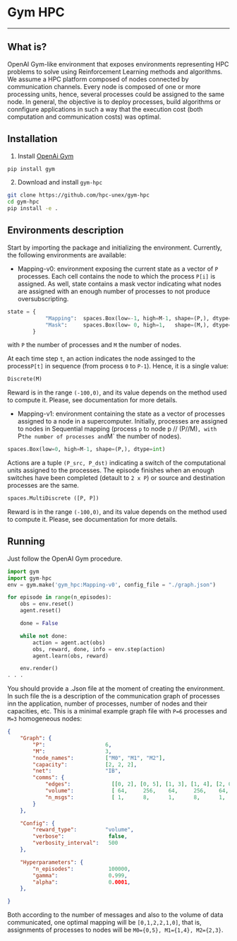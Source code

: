# Gym HPC
--------------

## What is?

OpenAI Gym-like environment that exposes environments representing HPC problems to solve using Reinforcement Learning methods and algorithms.
We assume a HPC platform composed of nodes connected by communication channels. Every node is composed of one or more processing units, hence, several processes could be assigned to the same node. 
In general, the objective is to deploy processes, build algorithms or connfigure applications in such a way that the execution cost (both computation and communication costs) was optimal.

## Installation
1. Install [OpenAi Gym](https://github.com/openai/gym)
```bash
pip install gym
```

2. Download and install `gym-hpc`
```bash
git clone https://github.com/hpc-unex/gym-hpc
cd gym-hpc
pip install -e .
```

## Environments description
Start by importing the package and initializing the environment.
Currently, the following environments are available:

- Mapping-v0: environment exposing the current state as a vector of `P` processes. Each cell contains the node to which the process `P[i]` is assigned. As well, state contains a mask vector indicating what nodes are assigned with an enough number of processes to not produce oversubscripting.

```python
state = {
            "Mapping":  spaces.Box(low=-1, high=M-1, shape=(P,), dtype=int),
            "Mask":     spaces.Box(low= 0, high=1,   shape=(M,), dtype=int)
        }
```
with `P` the number of processes and `M` the number of nodes.

At each time step `t`, an action indicates the node assinged to the process`P[t]` in sequence (from process `0` to `P-1`). Hence, it is a single value:
```python
Discrete(M)
```

Reward is in the range `(-100,0)`, and its value depends on the method used to compute it. Please, see documentation for more details.

- Mapping-v1: environment containing the state as a vector of processes assigned to a node in a supercomputer. Initially, processes are assigned to nodes in Sequential mapping (process `p` to node p // (P//M)`, with `P` the number of processes and `M` the number of nodes). 

```python
spaces.Box(low=0, high=M-1, shape=(P,), dtype=int)
```

Actions are a tuple `(P_src, P_dst)` indicating a switch of the computational units assigned to the processes. The episode finishes when an enough switches have been completed (detault to `2 x P`) or source and destination processes are the same.

```python
spaces.MultiDiscrete ([P, P])
```

Reward is in the range `(-100,0)`, and its value depends on the method used to compute it. Please, see documentation for more details.

## Running
Just follow the OpenAI Gym procedure.

```python
import gym
import gym-hpc
env = gym.make('gym_hpc:Mapping-v0', config_file = "./graph.json")

for episode in range(n_episodes):
    obs = env.reset()
    agent.reset()

    done = False

    while not done:
        action = agent.act(obs)
        obs, reward, done, info = env.step(action)
        agent.learn(obs, reward)

    env.render()
. . .  
```

You should provide a .Json file at the moment of creating the environment. In such file the is a description of the communication graph of processes inn the application, number of processes, number of nodes and their capacities, etc. This is a minimal example graph file with `P=6` processes and `M=3` homogeneous nodes:

```json
{
	"Graph": {
		"P":                   6,
		"M":                   3,
		"node_names":          ["M0", "M1", "M2"],
		"capacity":            [2, 2, 2],
		"net":                 "IB",
		"comms": {
			"edges":             [[0, 2], [0, 5], [1, 3], [1, 4], [2, 0], [2, 3], [3, 1], [3, 2], [4, 1], [4, 5], [5, 0], [5, 4]],
			"volume":            [ 64,     256,    64,     256,    64,     256,    64,     256,    256,    64,     256,    64],
			"n_msgs":            [ 1,      8,      1,      8,      1,      8,      1,      8,      8,      1,      8,      1],
		}
	},

	"Config": {
		"reward_type":         "volume",
		"verbose":              false,
		"verbosity_interval":   500
	},

	"Hyperparameters": {
		"n_episodes":           100000,
		"gamma":                0.999,
		"alpha":                0.0001,
	},

}
```

Both according to the number of messages and also to the volume of data communicated, one optimal mapping will be `[0,1,2,2,1,0]`, that is, assignments of processes to nodes will be `M0={0,5}, M1={1,4}, M2={2,3}`.
